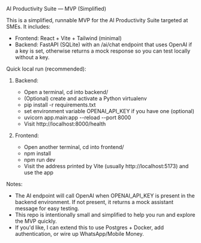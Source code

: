 AI Productivity Suite — MVP (Simplified)

This is a simplified, runnable MVP for the AI Productivity Suite targeted at SMEs.
It includes:
- Frontend: React + Vite + Tailwind (minimal)
- Backend: FastAPI (SQLite) with an /ai/chat endpoint that uses OpenAI if a key is set,
  otherwise returns a mock response so you can test locally without a key.

Quick local run (recommended):
1. Backend:
   - Open a terminal, cd into backend/
   - (Optional) create and activate a Python virtualenv
   - pip install -r requirements.txt
   - set environment variable OPENAI_API_KEY if you have one (optional)
   - uvicorn app.main:app --reload --port 8000
   - Visit http://localhost:8000/health

2. Frontend:
   - Open another terminal, cd into frontend/
   - npm install
   - npm run dev
   - Visit the address printed by Vite (usually http://localhost:5173) and use the app

Notes:
- The AI endpoint will call OpenAI when OPENAI_API_KEY is present in the backend environment.
  If not present, it returns a mock assistant message for easy testing.
- This repo is intentionally small and simplified to help you run and explore the MVP quickly.
- If you'd like, I can extend this to use Postgres + Docker, add authentication, or wire up WhatsApp/Mobile Money.
